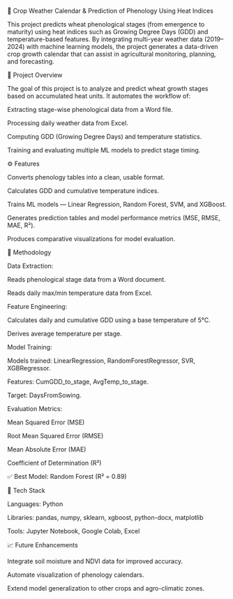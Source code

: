 🌾 Crop Weather Calendar & Prediction of Phenology Using Heat Indices

This project predicts wheat phenological stages (from emergence to maturity) using heat indices such as Growing Degree Days (GDD) and temperature-based features.
By integrating multi-year weather data (2019–2024) with machine learning models, the project generates a data-driven crop growth calendar that can assist in agricultural monitoring, planning, and forecasting.

🧠 Project Overview

The goal of this project is to analyze and predict wheat growth stages based on accumulated heat units.
It automates the workflow of:

Extracting stage-wise phenological data from a Word file.

Processing daily weather data from Excel.

Computing GDD (Growing Degree Days) and temperature statistics.

Training and evaluating multiple ML models to predict stage timing.

⚙️ Features

Converts phenology tables into a clean, usable format.

Calculates GDD and cumulative temperature indices.

Trains ML models — Linear Regression, Random Forest, SVM, and XGBoost.

Generates prediction tables and model performance metrics (MSE, RMSE, MAE, R²).

Produces comparative visualizations for model evaluation.


🧩 Methodology

Data Extraction:

Reads phenological stage data from a Word document.

Reads daily max/min temperature data from Excel.

Feature Engineering:

Calculates daily and cumulative GDD using a base temperature of 5°C.

Derives average temperature per stage.

Model Training:

Models trained: LinearRegression, RandomForestRegressor, SVR, XGBRegressor.

Features: CumGDD_to_stage, AvgTemp_to_stage.

Target: DaysFromSowing.

Evaluation Metrics:

Mean Squared Error (MSE)

Root Mean Squared Error (RMSE)

Mean Absolute Error (MAE)

Coefficient of Determination (R²)

✅ Best Model: Random Forest (R² = 0.89)

🧰 Tech Stack

Languages: Python

Libraries: pandas, numpy, sklearn, xgboost, python-docx, matplotlib

Tools: Jupyter Notebook, Google Colab, Excel


📈 Future Enhancements

Integrate soil moisture and NDVI data for improved accuracy.

Automate visualization of phenology calendars.

Extend model generalization to other crops and agro-climatic zones.


